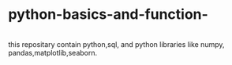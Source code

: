 # python-basics-and-function-
</br>
this repositary contain python,sql, and python libraries like numpy, pandas,matplotlib,seaborn.
